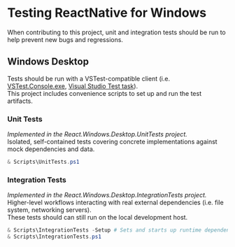 # Testing ReactNative for Windows

When contributing to this project, unit and integration tests should be run to help prevent new bugs and regressions.

## Windows Desktop
Tests should be run with a VSTest-compatible client
(i.e. [VSTest.Console.exe](https://docs.microsoft.com/en-us/visualstudio/test/vstest-console-options?view=vs-2019),
[Visual Studio Test task](https://docs.microsoft.com/en-us/azure/devops/pipelines/tasks/test/vstest?view=azure-devops)).<br/>
This project includes convenience scripts to set up and run the test artifacts.

### Unit Tests
*Implemented in the React.Windows.Desktop.UnitTests project.*<br/>
Isolated, self-contained tests covering concrete implementations against mock dependencies and data.
```powershell
& Scripts\UnitTests.ps1
```

### Integration Tests
*Implemented in the React.Windows.Desktop.IntegrationTests project.*<br/>
Higher-level workflows interacting with real external dependencies (i.e. file system, networking servers).<br/>
These tests should can still run on the local development host.
```powershell
& Scripts\IntegrationTests -Setup # Sets and starts up runtime dependencies.
& Scripts\IntegrationTests.ps1
```
